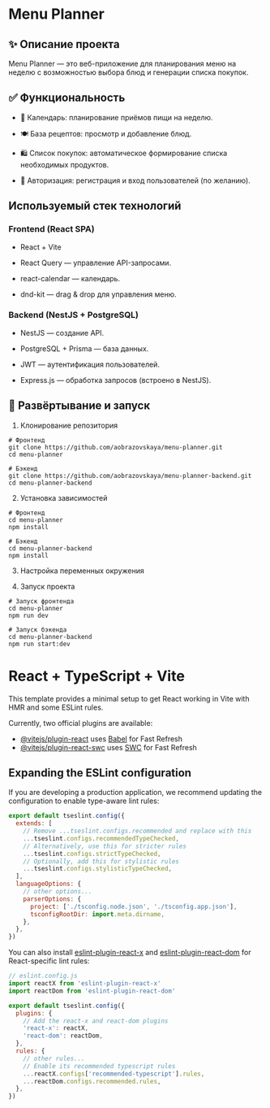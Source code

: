 # Menu Planner

## ✨ Описание проекта

Menu Planner — это веб-приложение для планирования меню на неделю с возможностью выбора блюд и генерации списка покупок.

## ✅ Функциональность

* 📅 Календарь: планирование приёмов пищи на неделю.

* 🍽️ База рецептов: просмотр и добавление блюд.

* 🛍️ Список покупок: автоматическое формирование списка необходимых продуктов.

* 🔐 Авторизация: регистрация и вход пользователей (по желанию).

## Используемый стек технологий

### Frontend (React SPA)

* React + Vite

* React Query — управление API-запросами.

* react-calendar — календарь.

* dnd-kit — drag & drop для управления меню.

### Backend (NestJS + PostgreSQL)

* NestJS — создание API.

* PostgreSQL + Prisma — база данных.

* JWT — аутентификация пользователей.

* Express.js — обработка запросов (встроено в NestJS).

## 🔄 Развёртывание и запуск

1. Клонирование репозитория

```
# Фронтенд
git clone https://github.com/aobrazovskaya/menu-planner.git
cd menu-planner

# Бэкенд
git clone https://github.com/aobrazovskaya/menu-planner-backend.git
cd menu-planner-backend
```

2. Установка зависимостей

```
# Фронтенд
cd menu-planner
npm install

# Бэкенд
cd menu-planner-backend
npm install
```

3. Настройка переменных окружения

4. Запуск проекта

```
# Запуск фронтенда
cd menu-planner
npm run dev

# Запуск бэкенда
cd menu-planner-backend
npm run start:dev
```

# React + TypeScript + Vite

This template provides a minimal setup to get React working in Vite with HMR and some ESLint rules.

Currently, two official plugins are available:

- [@vitejs/plugin-react](https://github.com/vitejs/vite-plugin-react/blob/main/packages/plugin-react/README.md) uses [Babel](https://babeljs.io/) for Fast Refresh
- [@vitejs/plugin-react-swc](https://github.com/vitejs/vite-plugin-react-swc) uses [SWC](https://swc.rs/) for Fast Refresh

## Expanding the ESLint configuration

If you are developing a production application, we recommend updating the configuration to enable type-aware lint rules:

```js
export default tseslint.config({
  extends: [
    // Remove ...tseslint.configs.recommended and replace with this
    ...tseslint.configs.recommendedTypeChecked,
    // Alternatively, use this for stricter rules
    ...tseslint.configs.strictTypeChecked,
    // Optionally, add this for stylistic rules
    ...tseslint.configs.stylisticTypeChecked,
  ],
  languageOptions: {
    // other options...
    parserOptions: {
      project: ['./tsconfig.node.json', './tsconfig.app.json'],
      tsconfigRootDir: import.meta.dirname,
    },
  },
})
```

You can also install [eslint-plugin-react-x](https://github.com/Rel1cx/eslint-react/tree/main/packages/plugins/eslint-plugin-react-x) and [eslint-plugin-react-dom](https://github.com/Rel1cx/eslint-react/tree/main/packages/plugins/eslint-plugin-react-dom) for React-specific lint rules:

```js
// eslint.config.js
import reactX from 'eslint-plugin-react-x'
import reactDom from 'eslint-plugin-react-dom'

export default tseslint.config({
  plugins: {
    // Add the react-x and react-dom plugins
    'react-x': reactX,
    'react-dom': reactDom,
  },
  rules: {
    // other rules...
    // Enable its recommended typescript rules
    ...reactX.configs['recommended-typescript'].rules,
    ...reactDom.configs.recommended.rules,
  },
})
```
